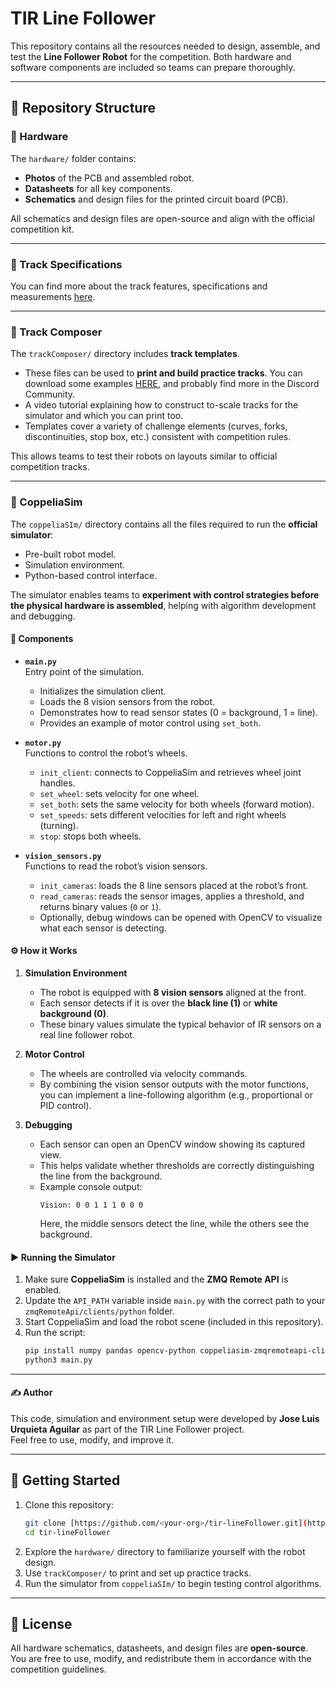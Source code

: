 # TIR Line Follower

This repository contains all the resources needed to design, assemble, and test the **Line Follower Robot** for the competition. Both hardware and software components are included so teams can prepare thoroughly.

---

## 📂 Repository Structure

### 🔧 Hardware  
The `hardware/` folder contains:
- **Photos** of the PCB and assembled robot.  
- **Datasheets** for all key components.  
- **Schematics** and design files for the printed circuit board (PCB).

All schematics and design files are open-source and align with the official competition kit.

---

### 🏁 Track Specifications
You can find more about the track features, specifications and measurements [here](track_features.md).

---

### 🏁 Track Composer
The `trackComposer/` directory includes **track templates**.  
- These files can be used to **print and build practice tracks**. You can download some examples [HERE](https://drive.google.com/drive/folders/1T4SW41VzTQQqG8hMeqaypMbbVBZAvxJS?usp=sharing), and probably find more in the Discord Community.
- A video tutorial explaining how to construct to-scale tracks for the simulator and which you can print too.
- Templates cover a variety of challenge elements (curves, forks, discontinuities, stop box, etc.) consistent with competition rules.  

This allows teams to test their robots on layouts similar to official competition tracks.  

---

### 🤖 CoppeliaSim  
The `coppeliaSIm/` directory contains all the files required to run the **official simulator**:  
- Pre-built robot model.  
- Simulation environment.  
- Python-based control interface.  

The simulator enables teams to **experiment with control strategies before the physical hardware is assembled**, helping with algorithm development and debugging.  


#### 📑 Components
- **`main.py`**  
  Entry point of the simulation.  
  - Initializes the simulation client.  
  - Loads the 8 vision sensors from the robot.  
  - Demonstrates how to read sensor states (0 = background, 1 = line).  
  - Provides an example of motor control using `set_both`.  

- **`motor.py`**  
  Functions to control the robot’s wheels.  
  - `init_client`: connects to CoppeliaSim and retrieves wheel joint handles.  
  - `set_wheel`: sets velocity for one wheel.  
  - `set_both`: sets the same velocity for both wheels (forward motion).  
  - `set_speeds`: sets different velocities for left and right wheels (turning).  
  - `stop`: stops both wheels.  

- **`vision_sensors.py`**  
  Functions to read the robot’s vision sensors.  
  - `init_cameras`: loads the 8 line sensors placed at the robot’s front.  
  - `read_cameras`: reads the sensor images, applies a threshold, and returns binary values (`0` or `1`).  
  - Optionally, debug windows can be opened with OpenCV to visualize what each sensor is detecting.  

#### ⚙️ How it Works
1. **Simulation Environment**  
   - The robot is equipped with **8 vision sensors** aligned at the front.  
   - Each sensor detects if it is over the **black line (1)** or **white background (0)**.  
   - These binary values simulate the typical behavior of IR sensors on a real line follower robot.  

2. **Motor Control**  
   - The wheels are controlled via velocity commands.  
   - By combining the vision sensor outputs with the motor functions, you can implement a line-following algorithm (e.g., proportional or PID control).  

3. **Debugging**  
   - Each sensor can open an OpenCV window showing its captured view.  
   - This helps validate whether thresholds are correctly distinguishing the line from the background.  
   - Example console output:  
     ```text
     Vision: 0 0 1 1 1 0 0 0
     ```  
     Here, the middle sensors detect the line, while the others see the background.  

#### ▶️ Running the Simulator
1. Make sure **CoppeliaSim** is installed and the **ZMQ Remote API** is enabled.  
2. Update the `API_PATH` variable inside `main.py` with the correct path to your `zmqRemoteApi/clients/python` folder.  
3. Start CoppeliaSim and load the robot scene (included in this repository).  
4. Run the script:  
   ```bash
   pip install numpy pandas opencv-python coppeliasim-zmqremoteapi-client
   python3 main.py
   ```
---

#### ✍️ Author

This code, simulation and environment setup were developed by **Jose Luis Urquieta Aguilar** as part of the TIR Line Follower project.  
Feel free to use, modify, and improve it.  


---

## 🚀 Getting Started

1. Clone this repository:  
   ```bash
   git clone [https://github.com/<your-org>/tir-lineFollower.git](https://github.com/IRS-tecMty/tir-lineFollower.git)
   cd tir-lineFollower
   ```
2. Explore the `hardware/` directory to familiarize yourself with the robot design.  
3. Use `trackComposer/` to print and set up practice tracks.  
4. Run the simulator from `coppeliaSIm/` to begin testing control algorithms.  

---

## 📜 License
All hardware schematics, datasheets, and design files are **open-source**. You are free to use, modify, and redistribute them in accordance with the competition guidelines.
